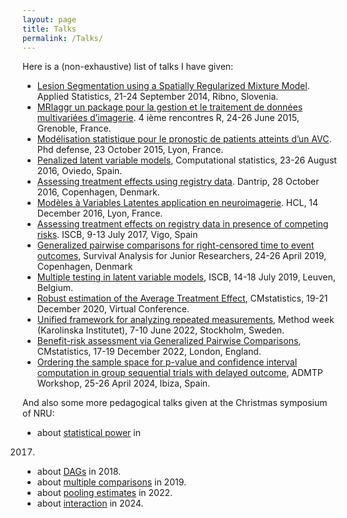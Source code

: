 ```yaml
---
layout: page
title: Talks
permalink: /Talks/
---
```


Here is a (non-exhaustive) list of talks I have given:
- [Lesion Segmentation using a Spatially Regularized Mixture
  Model](https://bozenne.github.io/doc/Talks/2014-Applied_statistics-Lesion_Segmentation.pdf). Applied Statistics, 21-24 September 2014, Ribno, Slovenia.
- [MRIaggr un package pour la gestion et le traitement de données
multivariées d’imagerie](https://bozenne.github.io/doc/Talks/2015-R-MRIaggr.pdf). 4 ième rencontres R, 24-26 June 2015, Grenoble,
France.
- [Modélisation statistique pour le pronostic de patients
atteints d’un AVC](https://bozenne.github.io/doc/Talks/2015-Phd.pdf). Phd defense, 23 October 2015, Lyon, France.
- [Penalized latent variable models](https://bozenne.github.io/doc/Talks/2016-Compstat-pLVM.pdf), Computational statistics, 23-26
August 2016, Oviedo, Spain.
- [Assessing treatment effects using registry data](https://bozenne.github.io/doc/Talks/2016-Dantrip-ate_assumptions.pdf). Dantrip, 28 October
  2016, Copenhagen, Denmark.
- [Modèles à Variables Latentes application en neuroimagerie](https://bozenne.github.io/doc/Talks/2016-HCL-LVMneuro.pdf). HCL,
  14 December 2016, Lyon, France.
- [Assessing treatment effects on registry data in presence of
competing risks](https://bozenne.github.io/doc/Talks/2017-ISCB-ate.pdf). ISCB, 9-13 July 2017, Vigo, Spain
- [Generalized pairwise comparisons for right-censored time to event
outcomes](https://bozenne.github.io/doc/Talks/2019-prezSAfJR-GPC.pdf), Survival Analysis for Junior Researchers, 24-26 April 2019,
Copenhagen, Denmark
- [Multiple testing in latent variable models](https://bozenne.github.io/doc/Talks/2019-ISCB-multcomp_LVM.pdf), ISCB, 14-18 July 2019,
  Leuven, Belgium.
- [Robust estimation of the Average Treatment Effect](https://bozenne.github.io/doc/Talks/2020-CMStatistics-ateRobust.pdf), CMstatistics, 19-21 December 2020,
  Virtual Conference.
- [Unified framework for analyzing repeated measurements](https://bozenne.github.io/doc/Talks/2021-KI-LMMstar.pdf), Method week (Karolinska Institutet), 7-10 June 2022,
  Stockholm, Sweden.
- [Benefit-risk assessment via Generalized Pairwise Comparisons](https://bozenne.github.io/doc/Talks/2022-CMStatistics-GPC.pdf), CMstatistics, 17-19 December 2022,
  London, England.
- [Ordering the sample space for p-value and confidence interval computation in group sequential trials with delayed outcome](https://bozenne.github.io/doc/Talks/2024-ADMTP-GSD-pval.pdf), ADMTP Workshop, 25-26 April 2024,
  Ibiza, Spain.

And also some more pedagogical talks given at the Christmas symposium
of NRU:

- about [statistical
power](https://bozenne.github.io/doc/Talks/2017-XNRU-power.pdf) in
2017.
- about [DAGs](https://bozenne.github.io/doc/Talks/2018-XNRU-DAGs.pdf) in 2018.
- about [multiple
comparisons](https://bozenne.github.io/doc/Talks/2019-XNRU-multcomp.pdf) in 2019.
- about [pooling estimates](https://bozenne.github.io/doc/Talks/2022-XNRU-pooling.pdf) in 2022.
- about [interaction](https://bozenne.github.io/doc/Talks/2024-IPSY-interaction.pdf) in 2024.

